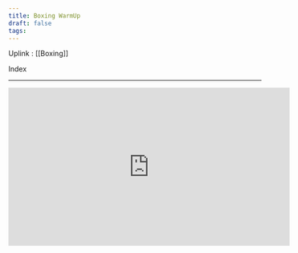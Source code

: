 ```yaml
---
title: Boxing WarmUp
draft: false
tags:
---
```

Uplink : [[Boxing]]

Index

---
<iframe width="560" height="315" src="https://www.youtube.com/embed/1Y3Qg5PI-sA?si=d1i2efxjNYFUCihu&amp;start=435" title="YouTube video player" frameborder="0" allow="accelerometer; autoplay; clipboard-write; encrypted-media; gyroscope; picture-in-picture; web-share" referrerpolicy="strict-origin-when-cross-origin" allowfullscreen></iframe>
